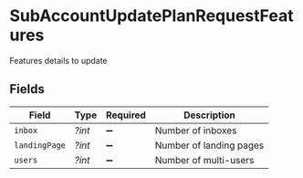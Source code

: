 # SubAccountUpdatePlanRequestFeatures

Features details to update


## Fields

| Field                   | Type                    | Required                | Description             |
| ----------------------- | ----------------------- | ----------------------- | ----------------------- |
| `inbox`                 | *?int*                  | :heavy_minus_sign:      | Number of inboxes       |
| `landingPage`           | *?int*                  | :heavy_minus_sign:      | Number of landing pages |
| `users`                 | *?int*                  | :heavy_minus_sign:      | Number of multi-users   |